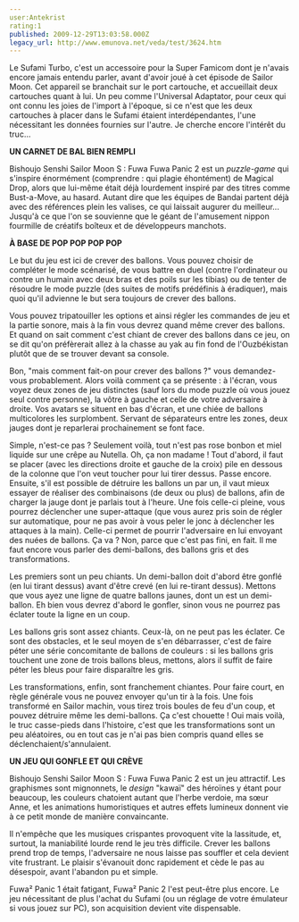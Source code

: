 ```yaml
---
user:Antekrist
rating:1
published: 2009-12-29T13:03:58.000Z
legacy_url: http://www.emunova.net/veda/test/3624.htm
---
```

Le Sufami Turbo, c'est un accessoire pour la Super Famicom dont je n'avais encore jamais entendu parler, avant d'avoir joué à cet épisode de Sailor Moon. Cet appareil se branchait sur le port cartouche, et accueillait deux cartouches quant à lui. Un peu comme l'Universal Adaptator, pour ceux qui ont connu les joies de l'import à l'époque, si ce n'est que les deux cartouches à placer dans le Sufami étaient interdépendantes, l'une nécessitant les données fournies sur l'autre. Je cherche encore l'intérêt du truc...  

  

**UN CARNET DE BAL BIEN REMPLI**  

Bishoujo Senshi Sailor Moon S : Fuwa Fuwa Panic 2 est un _puzzle-game_ qui s'inspire énormément (comprendre : qui plagie éhontément) de Magical Drop, alors que lui-même était déjà lourdement inspiré par des titres comme Bust-a-Move, au hasard. Autant dire que les équipes de Bandai partent déjà avec des références plein les valises, ce qui laissait augurer du meilleur... Jusqu'à ce que l'on se souvienne que le géant de l'amusement nippon fourmille de créatifs boîteux et de développeurs manchots.  

  

**À BASE DE POP POP POP POP**  

Le but du jeu est ici de crever des ballons. Vous pouvez choisir de compléter le mode scénarisé, de vous battre en duel (contre l'ordinateur ou contre un humain avec deux bras et des poils sur les tibias) ou de tenter de résoudre le mode puzzle (des suites de motifs prédéfinis à éradiquer), mais quoi qu'il advienne le but sera toujours de crever des ballons.  

Vous pouvez tripatouiller les options et ainsi régler les commandes de jeu et la partie sonore, mais à la fin vous devrez quand même crever des ballons. Et quand on sait comment c'est chiant de crever des ballons dans ce jeu, on se dit qu'on préfèrerait allez à la chasse au yak au fin fond de l'Ouzbékistan plutôt que de se trouver devant sa console.  

Bon, "mais comment fait-on pour crever des ballons ?" vous demandez-vous probablement. Alors voilà comment ça se présente : à l'écran, vous voyez deux zones de jeu distinctes (sauf lors du mode puzzle où vous jouez seul contre personne), la vôtre à gauche et celle de votre adversaire à droite. Vos avatars se situent en bas d'écran, et une chiée de ballons multicolores les surplombent. Servant de séparateurs entre les zones, deux jauges dont je reparlerai prochainement se font face.  

Simple, n'est-ce pas ? Seulement voilà, tout n'est pas rose bonbon et miel liquide sur une crêpe au Nutella. Oh, ça non madame ! Tout d'abord, il faut se placer (avec les directions droite et gauche de la croix) pile en dessous de la colonne que l'on veut toucher pour lui tirer dessus. Passe encore. Ensuite, s'il est possible de détruire les ballons un par un, il vaut mieux essayer de réaliser des combinaisons (de deux ou plus) de ballons, afin de charger la jauge dont je parlais tout à l'heure. Une fois celle-ci pleine, vous pourrez déclencher une super-attaque (que vous aurez pris soin de régler sur automatique, pour ne pas avoir à vous peler le jonc à déclencher les attaques à la main). Celle-ci permet de pourrir l'adversaire en lui envoyant des nuées de ballons. Ça va ? Non, parce que c'est pas fini, en fait. Il me faut encore vous parler des demi-ballons, des ballons gris et des transformations.   

Les premiers sont un peu chiants. Un demi-ballon doit d'abord être gonflé (en lui tirant dessus) avant d'être crevé (en lui re-tirant dessus). Mettons que vous ayez une ligne de quatre ballons jaunes, dont un est un demi-ballon. Eh bien vous devrez d'abord le gonfler, sinon vous ne pourrez pas éclater toute la ligne en un coup.  

Les ballons gris sont assez chiants. Ceux-là, on ne peut pas les éclater. Ce sont des obstacles, et le seul moyen de s'en débarrasser, c'est de faire péter une série concomitante de ballons de couleurs : si les ballons gris touchent une zone de trois ballons bleus, mettons, alors il suffit de faire péter les bleus pour faire disparaître les gris.  

Les transformations, enfin, sont franchement chiantes. Pour faire court, en règle générale vous ne pouvez envoyer qu'un tir à la fois. Une fois transformé en Sailor machin, vous tirez trois boules de feu d'un coup, et pouvez détruire même les demi-ballons. Ça c'est chouette ! Oui mais voilà, le truc casse-pieds dans l'histoire, c'est que les transformations sont un peu aléatoires, ou en tout cas je n'ai pas bien compris quand elles se déclenchaient/s'annulaient.  

  

**UN JEU QUI GONFLE ET QUI CRÈVE**  

Bishoujo Senshi Sailor Moon S : Fuwa Fuwa Panic 2 est un jeu attractif. Les graphismes sont mignonnets, le _design_ "kawaï" des héroïnes y étant pour beaucoup, les couleurs chatoient autant que l'herbe verdoie, ma sœur Anne, et les animations humoristiques et autres effets lumineux donnent vie à ce petit monde de manière convaincante.  

Il n'empêche que les musiques crispantes provoquent vite la lassitude, et, surtout, la maniabilité lourde rend le jeu très difficile. Crever les ballons prend trop de temps, l'adversaire ne nous laisse pas souffler et cela devient vite frustrant. Le plaisir s'évanouit donc rapidement et cède le pas au désespoir, avant l'abandon pu et simple.  

Fuwa² Panic 1 était fatigant, Fuwa² Panic 2 l'est peut-être plus encore. Le jeu nécessitant de plus l'achat du Sufami (ou un réglage de votre émulateur si vous jouez sur PC), son acquisition devient vite dispensable.